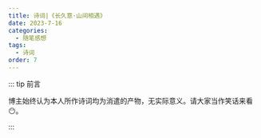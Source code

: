 ```yaml
---
title: 诗词|《长久意·山间相遇》
date: 2023-7-16
categories: 
  - 随笔感想
tags: 
  - 诗词
order: 7
---
```


::: tip 前言

 博主始终认为本人所作诗词均为消遣的产物，无实际意义。请大家当作笑话来看😶。

:::

<poem t="《长久意·山间相遇》" :p="['白鸟云书卷，潭间清泉流','竹蝶残柯影，青山空悠悠','纤风拂鬓发，探身浅步走','低眉含羞笑，君执桂香手','幽坐抹玉琴，指上弦音奏','蓬莱同寂寥，倾耳泪下眸','月起花飘落，曲散星浮游','愿君莫归去，人间情可留']"/>

